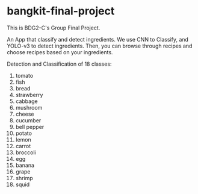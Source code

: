 # bangkit-final-project
This is BDG2-C's Group Final Project.

An App that classify and detect ingredients.
We use CNN to Classify, and YOLO-v3 to detect ingredients. Then, you can browse through recipes and choose recipes based on your ingredients.

Detection and Classification of 18 classes:
1. tomato
2. fish
3. bread
4. strawberry
5. cabbage
6. mushroom
7. cheese
8. cucumber
9. bell pepper
10. potato
11. lemon
12. carrot 
13. broccoli
14. egg
15. banana
16. grape
17. shrimp
18. squid
